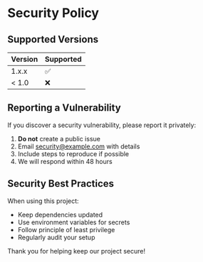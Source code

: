 # Security Policy

## Supported Versions

| Version | Supported          |
| ------- | ------------------ |
| 1.x.x   | :white_check_mark: |
| < 1.0   | :x:                |

## Reporting a Vulnerability

If you discover a security vulnerability, please report it privately:

1. **Do not** create a public issue
2. Email security@example.com with details
3. Include steps to reproduce if possible
4. We will respond within 48 hours

## Security Best Practices

When using this project:

- Keep dependencies updated
- Use environment variables for secrets
- Follow principle of least privilege
- Regularly audit your setup

Thank you for helping keep our project secure!
